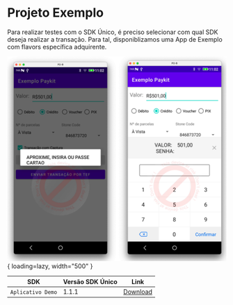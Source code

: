 # Projeto Exemplo

Para realizar testes com o SDK Único, é preciso selecionar com qual SDK deseja realizar a transação. 
Para tal, disponiblizamos uma App de Exemplo com flavors específica adquirente.


![App](../assets/images/app-keyboard.png){ loading=lazy, width="500" }


| SDK         | Versão SDK Único     | Link                             |
| ------------------- | ---------------------| ------------------------------------ |
| `Aplicativo Demo`   | 1.1.1                | [Download](https://paykitlinxmobile.github.io/assets/demo/SDKPayServicesDemoApp.zip) |